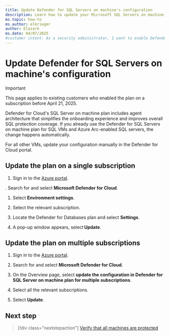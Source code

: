 ```yaml
---
title: Update Defender for SQL Servers on machine's configuration
description: Learn how to update your Microsoft SQL Servers on machine's configuration on Azure VMs, on-premises, and in hybrid and multicloud environments with Microsoft Defender for Cloud.
ms.topic: how-to
ms.author: elkrieger
author: Elazark
ms.date: 04/07/2025
#customer intent: As a security administrator, I want to enable Defender for SQL servers on machines so that I can protect my SQL servers in various environments.
---
```


# Update Defender for SQL Servers on machine's configuration

> [!IMPORTANT]
> This page applies to existing customers who enabled the plan on a subscription before April 21, 2025.

Defender for Cloud's SQL Server on machine plan includes agent architecture that simplifies the onboarding experience and improves overall SQL protection coverage. If you already use the Defender for SQL Servers on machine plan for SQL VMs and Azure Arc-enabled SQL servers, the change happens automatically.

For all other VMs, update your configuration manually in the Defender for Cloud portal.

## Update the plan on a single subscription

1. Sign in to the [Azure portal](https://portal.azure.com/).

. Search for and select **Microsoft Defender for Cloud**.

1. Select **Environment settings**.

1. Select the relevant subscription.

1. Locate the Defender for Databases plan and select **Settings**.

1. A pop-up window appears, select **Update**.

## Update the plan on multiple subscriptions

1. Sign in to the [Azure portal](https://portal.azure.com/).

1. Search for and select **Microsoft Defender for Cloud**.

1. On the Overview page, select **update the configuration in Defender for SQL Server on machine plan for multiple subscriptions**.

1. Select all the relevant subscriptions.

1. Select **Update**.

## Next step

> [!div class="nextstepaction"]
> [Verify that all machines are protected](verify-machine-protection.md)
